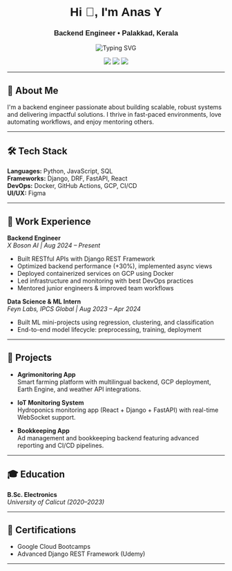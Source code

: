 <h1 align="center" style="font-family:Poppins, sans-serif;">Hi 👋, I'm Anas Y</h1>
<h3 align="center" style="font-family:Poppins, sans-serif;">Backend Engineer • Palakkad, Kerala</h3>

<p align="center">
  <img src="https://readme-typing-svg.demolab.com?font=Poppins&weight=600&pause=1000&color=1DC2FF&center=true&vCenter=true&width=435&lines=Django+%7C+DRF+%7C+FastAPI+%7C+React;DevOps%7C+Docker+%7C+GCP+%7C+CI%2FCD;Mentor+%7C+Team+Player" alt="Typing SVG" />
</p>

<p align="center">
  <a href="https://linkedin.com/in/anasyounus"><img src="https://img.shields.io/badge/LinkedIn-blue?logo=linkedin&style=flat-square"></a>
  <a href="https://github.com/getwithanas"><img src="https://img.shields.io/badge/GitHub-black?logo=github&style=flat-square"></a>
  <a href="mailto:anasyounus36@gmail.com"><img src="https://img.shields.io/badge/Email-red?logo=gmail&style=flat-square"></a>
</p>

---

## 🚀 About Me

I'm a backend engineer passionate about building scalable, robust systems and delivering impactful solutions. I thrive in fast-paced environments, love automating workflows, and enjoy mentoring others.

---

## 🛠️ Tech Stack

**Languages:** Python, JavaScript, SQL  
**Frameworks:** Django, DRF, FastAPI, React  
**DevOps:** Docker, GitHub Actions, GCP, CI/CD  
**UI/UX:** Figma

---

## 💼 Work Experience

**Backend Engineer**  
_X Boson AI | Aug 2024 – Present_  
- Built RESTful APIs with Django REST Framework  
- Optimized backend performance (+30%), implemented async views  
- Deployed containerized services on GCP using Docker  
- Led infrastructure and monitoring with best DevOps practices  
- Mentored junior engineers & improved team workflows  

**Data Science & ML Intern**  
_Feyn Labs, IPCS Global | Aug 2023 – Apr 2024_  
- Built ML mini-projects using regression, clustering, and classification  
- End-to-end model lifecycle: preprocessing, training, deployment  

---

## 🌱 Projects

- **Agrimonitoring App**  
  Smart farming platform with multilingual backend, GCP deployment, Earth Engine, and weather API integrations.

- **IoT Monitoring System**  
  Hydroponics monitoring app (React + Django + FastAPI) with real-time WebSocket support.

- **Bookkeeping App**  
  Ad management and bookkeeping backend featuring advanced reporting and CI/CD pipelines.
---

## 🎓 Education

**B.Sc. Electronics**  
_University of Calicut (2020–2023)_

---

## 🏅 Certifications

- Google Cloud Bootcamps  
- Advanced Django REST Framework (Udemy)

---

<!--
**getwithanas/getwithanas** is a ✨ special ✨ repository because its `README.md` (this file) appears on your GitHub profile.
-->
